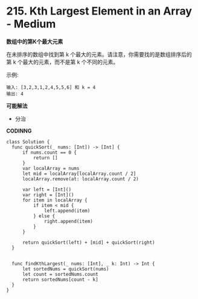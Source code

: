 # 215. Kth Largest Element in an Array - Medium
**数组中的第K个最大元素**

在未排序的数组中找到第 k 个最大的元素。请注意，你需要找的是数组排序后的第 k 个最大的元素，而不是第 k 个不同的元素。

示例:

```
输入: [3,2,3,1,2,4,5,5,6] 和 k = 4
输出: 4
```

**可能解法**

- 分治

**CODINNG**

```
class Solution {
  func quickSort(_ nums: [Int]) -> [Int] {
      if nums.count == 0 {
          return []
      }
      var localArray = nums
      let mid = localArray[localArray.count / 2]
      localArray.remove(at: localArray.count / 2)

      var left = [Int]()
      var right = [Int]()
      for item in localArray {
          if item < mid {
              left.append(item)
          } else {
              right.append(item)
          }
      }
      
      return quickSort(left) + [mid] + quickSort(right)
  }


  func findKthLargest(_ nums: [Int], _ k: Int) -> Int {
      let sortedNums = quickSort(nums)
      let count = sortedNums.count
      return sortedNums[count - k]
  }
}
```
